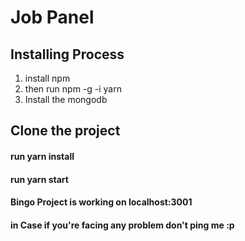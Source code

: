 
# Job Panel

## Installing Process
1. install npm 
2. then run npm -g -i yarn
3. Install the mongodb

## Clone the project

#### run yarn install

#### run yarn start

#### Bingo Project is working on localhost:3001

#### in Case if you're facing any problem don't ping me :p